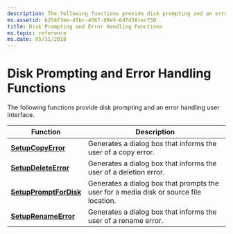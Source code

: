 ```yaml
---
description: The following functions provide disk prompting and an error handling user interface.
ms.assetid: b254f3ee-45bc-4567-88e5-6d7d38cec750
title: Disk Prompting and Error Handling Functions
ms.topic: reference
ms.date: 05/31/2018
---
```


# Disk Prompting and Error Handling Functions

The following functions provide disk prompting and an error handling user interface.



| Function                                         | Description                                                                            |
|--------------------------------------------------|----------------------------------------------------------------------------------------|
| [**SetupCopyError**](/windows/desktop/api/Setupapi/nf-setupapi-setupcopyerrora)         | Generates a dialog box that informs the user of a copy error.                          |
| [**SetupDeleteError**](/windows/desktop/api/Setupapi/nf-setupapi-setupdeleteerrora)     | Generates a dialog box that informs the user of a deletion error.                      |
| [**SetupPromptForDisk**](/windows/desktop/api/Setupapi/nf-setupapi-setuppromptfordiska) | Generates a dialog box that prompts the user for a media disk or source file location. |
| [**SetupRenameError**](/windows/desktop/api/Setupapi/nf-setupapi-setuprenameerrora)     | Generates a dialog box that informs the user of a rename error.                        |



 

 

 



